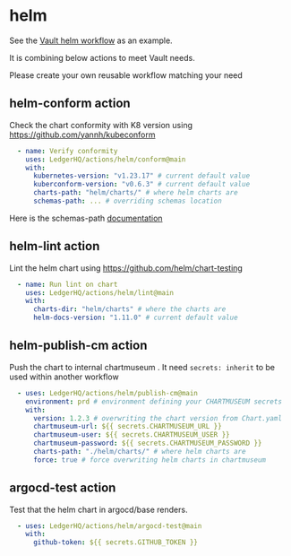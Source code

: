 # helm

See the [Vault helm workflow](.github/workflows/vault_helm_lint_publish.yml) as an example. 

It is combining below actions to meet Vault needs.

Please create your own reusable workflow matching your need

## helm-conform action

Check the chart conformity with K8 version using https://github.com/yannh/kubeconform

```yaml
  - name: Verify conformity
    uses: LedgerHQ/actions/helm/conform@main
    with:
      kubernetes-version: "v1.23.17" # current default value
      kuberconform-version: "v0.6.3" # current default value
      charts-path: "helm/charts/" # where helm charts are
      schemas-path: ... # overriding schemas location
```

Here is the schemas-path [documentation](https://github.com/yannh/kubeconform#overriding-schemas-location)

## helm-lint action

Lint the helm chart using https://github.com/helm/chart-testing

```yaml
  - name: Run lint on chart
    uses: LedgerHQ/actions/helm/lint@main
    with:
      charts-dir: "helm/charts" # where the charts are
      helm-docs-version: "1.11.0" # current default value
```

## helm-publish-cm action

Push the chart to internal chartmuseum .
It need `secrets: inherit` to be used within another workflow

```yaml
  - uses: LedgerHQ/actions/helm/publish-cm@main
    environment: prd # environment defining your CHARTMUSEUM secrets
    with:
      version: 1.2.3 # overwriting the chart version from Chart.yaml
      chartmuseum-url: ${{ secrets.CHARTMUSEUM_URL }}
      chartmuseum-user: ${{ secrets.CHARTMUSEUM_USER }}
      chartmuseum-password: ${{ secrets.CHARTMUSEUM_PASSWORD }}
      charts-path: "./helm/charts/" # where helm charts are
      force: true # force overwriting helm charts in chartmuseum
```

## argocd-test action

Test that the helm chart in argocd/base renders.

```yaml
  - uses: LedgerHQ/actions/helm/argocd-test@main
    with:
      github-token: ${{ secrets.GITHUB_TOKEN }}
```
